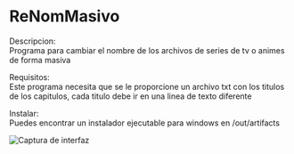 # ReNomMasivo
Descripcion:  
Programa para cambiar el nombre de los archivos de series de tv o animes de forma masiva

Requisitos:  
Este programa necesita que se le proporcione un archivo txt con los titulos de los capitulos, cada titulo debe ir en una linea de texto diferente

Instalar:  
Puedes encontrar un instalador ejecutable para windows en /out/artifacts

![Captura de interfaz](https://i.imgur.com/gKnXDiX.jpg)
